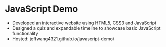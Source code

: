 # JavaScript Demo
- Developed an interactive website using HTML5, CSS3 and JavaScript
- Designed a quiz and expandable timeline to showcase basic JavaScript functionality
- Hosted: jeffwang4321.github.io/javascript-demo/
